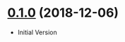 <a name="0.1.0"></a>

# [0.1.0](https://github.com/Shinigami92/star-citizen-trade-market-frontend/compare/v0.1.0...v0.1.0) (2018-12-06)

- Initial Version
